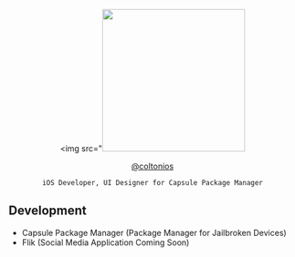 <div align="center">

<img src="<img src="https://github.com/coltonios/coltonios.github.io/blob/master/CydiaIcon.png" width="250" height="250" />

[@coltonios](https://twitter.com/coltonios)

``` 
iOS Developer, UI Designer for Capsule Package Manager
```

</div>

## Development

- Capsule Package Manager (Package Manager for Jailbroken Devices)</br>
- Flik (Social Media Application Coming Soon)</br>

